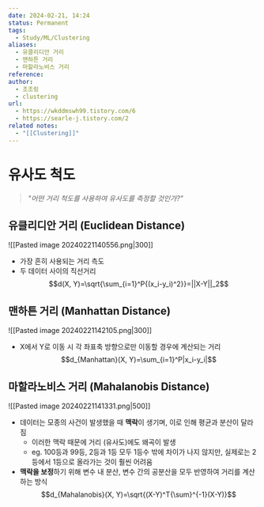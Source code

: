 ```yaml
---
date: 2024-02-21, 14:24
status: Permanent
tags:
  - Study/ML/Clustering
aliases:
  - 유클리디안 거리
  - 맨하튼 거리
  - 마할라노비스 거리
reference: 
author:
  - 조조링
  - clustering
url:
  - https://wkddmswh99.tistory.com/6
  - https://searle-j.tistory.com/2
related notes:
  - "[[Clustering]]"
---
```

# 유사도 척도
> *"어떤 거리 척도를 사용하여 유사도를 측정할 것인가?"*

## 유클리디안 거리 (Euclidean Distance)
![[Pasted image 20240221140556.png|300]]
- 가장 흔히 사용되는 거리 측도
- 두 데이터 사이의 직선거리
  $$d(X, Y)=\sqrt{\sum_{i=1}^P{(x_i-y_i)^2}}=||X-Y||_2$$
## 맨하튼 거리 (Manhattan Distance)
![[Pasted image 20240221142105.png|300]]
- X에서 Y로 이동 시 각 좌표축 방향으로만 이동할 경우에 계산되는 거리
$$d_{Manhattan}(X, Y)=\sum_{i=1}^P|x_i-y_i|$$
## 마할라노비스 거리 (Mahalanobis Distance)
![[Pasted image 20240221141331.png|500]]
- 데이터는 모종의 사건이 발생했을 때 **맥락**이 생기며, 이로 인해 평균과 분산이 달라짐
	- 이러한 맥락 때문에 거리 (유사도)에도 왜곡이 발생
	- eg. 100등과 99등, 2등과 1등 모두 1등수 밖에 차이가 나지 않지만, 실제로는 2등에서 1등으로 올라가는 것이 훨씬 어려움
- **맥락을 보정**하기 위해 변수 내 분산, 변수 간의 공분산을 모두 반영하여 거리를 계산하는 방식
$$d_{Mahalanobis}(X, Y)=\sqrt{(X-Y)^T{\sum}^{-1}(X-Y)}$$